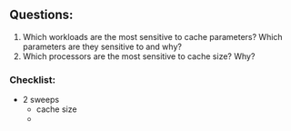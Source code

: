 ## Questions:

1. Which workloads are the most sensitive to cache parameters? Which parameters are they sensitive to and why?
2. Which processors are the most sensitive to cache size? Why?

### Checklist:

- 2 sweeps
  - cache size
  -
